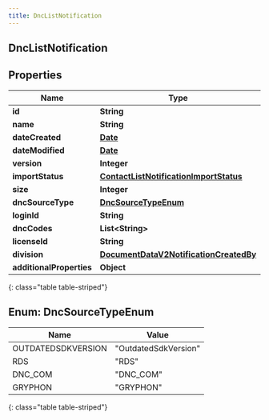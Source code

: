 ```yaml
---
title: DncListNotification
---
```

## DncListNotification


## Properties

| Name | Type | Description | Notes |
| ------------ | ------------- | ------------- | ------------- |
| **id** | **String** |  |  [optional] |
| **name** | **String** |  |  [optional] |
| **dateCreated** | [**Date**](Date.html) |  |  [optional] |
| **dateModified** | [**Date**](Date.html) |  |  [optional] |
| **version** | **Integer** |  |  [optional] |
| **importStatus** | [**ContactListNotificationImportStatus**](ContactListNotificationImportStatus.html) |  |  [optional] |
| **size** | **Integer** |  |  [optional] |
| **dncSourceType** | [**DncSourceTypeEnum**](#DncSourceTypeEnum) |  |  [optional] |
| **loginId** | **String** |  |  [optional] |
| **dncCodes** | **List&lt;String&gt;** |  |  [optional] |
| **licenseId** | **String** |  |  [optional] |
| **division** | [**DocumentDataV2NotificationCreatedBy**](DocumentDataV2NotificationCreatedBy.html) |  |  [optional] |
| **additionalProperties** | **Object** |  |  [optional] |
{: class="table table-striped"}


<a name="DncSourceTypeEnum"></a>

## Enum: DncSourceTypeEnum

| Name | Value |
| ---- | ----- |
| OUTDATEDSDKVERSION | &quot;OutdatedSdkVersion&quot; |
| RDS | &quot;RDS&quot; |
| DNC_COM | &quot;DNC_COM&quot; |
| GRYPHON | &quot;GRYPHON&quot; |
{: class="table table-striped"}



